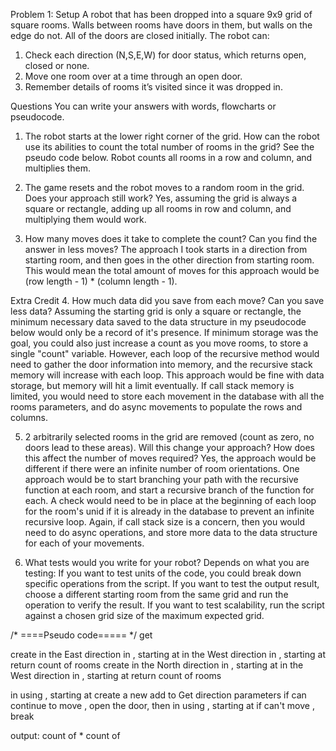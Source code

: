 Problem 1: 
Setup 
  A robot that has been dropped into a square 9x9 grid of square rooms. Walls between rooms have doors in them, but walls on the edge do not. All of the doors are closed initially. 
  The robot can: 
  1. Check each direction (N,S,E,W) for door status, which returns open, closed or none. 
  2. Move one room over at a time through an open door. 
  3. Remember details of rooms it’s visited since it was dropped in.
  
Questions 
You can write your answers with words, flowcharts or pseudocode. 
  1. The robot starts at the lower right corner of the grid. How can the robot use its abilities to count the total number of rooms in the grid? 
      See the pseudo code below. Robot counts all rooms in a row and column, and multiplies them.
      
  2. The game resets and the robot moves to a random room in the grid. Does your approach still work? 
      Yes, assuming the grid is always a square or rectangle, adding up all rooms in row and column, and multiplying them would work.
      
  3. How many moves does it take to complete the count? Can you find the answer in less moves? 
      The approach I took starts in a direction from starting room, and then goes in the other direction from starting room. This would mean the total amount of moves for this approach would be (row length - 1) * (column length - 1). 
      
Extra Credit 
  4. How much data did you save from each move? Can you save less data? 
    Assuming the starting grid is only a square or rectangle, the minimum necessary data saved to the data structure in my pseudocode below would only be a record of it's presence. If minimum storage was the goal, you could also just increase a count as you move rooms, to store a single "count" variable. 
    However, each loop of the recursive method would need to gather the door information into memory, and the recursive stack memory will increase with each loop. This approach would be fine with data storage, but memory will hit a limit eventually. If call stack memory is limited, you would need to store each movement in the database with all the rooms parameters, and do async movements to populate the rows and columns.  
    
  5. 2 arbitrarily selected rooms in the grid are removed (count as zero, no doors lead to these areas). Will this change your approach? How does this affect the number of moves required? 
    Yes, the approach would be different if there were an infinite number of room orientations. 
    One approach would be to start branching your path with the recursive function at each room, and start a recursive branch of the function for each. 
    A check would need to be in place at the beginning of each loop for the room's unid if it is already in the database to prevent an infinite recursive loop. 
    Again, if call stack size is a concern, then you would need to do async operations, and store more data to the data structure for each of your movements.
  
  6. What tests would you write for your robot? 
    Depends on what you are testing: 
    If you want to test units of the code, you could break down specific operations from the script.
    If you want to test the output result, choose a different starting room from the same grid and run the operation to verify the result.
    If you want to test scalability, run the script against a chosen grid size of the maximum expected grid.

/* ====Pseudo code===== */
get <starting room>

create <grid row>
    <move room> in the East direction in <grid row>, starting at <starting room>
    <move room> in the West direction in <grid row>, starting at <starting room>
    return count of rooms
create <grid column> 
    <move room> in the North direction in <grid column>, starting at <starting room>
    <move room> in the West direction in <grid column>, starting at <starting room>
    return count of rooms
    
<move room> in <direction> using <data structure>, starting at <room>
    create a new <current room>
        add <current room> to <data structure>
    Get <current room> direction parameters
    if can continue to move <direction>, open the door, then <move room> in <direction> using <data structure>, starting at <next room>
    if can't move <direction>, break

output: count of <grid row> * count of <grid column>
